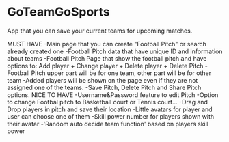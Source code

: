 # GoTeamGoSports
 App that you can save your current teams for upcoming matches.

MUST HAVE
-Main page that you can create "Football Pitch" or search already created one
-Football Pitch data that have unique ID and information about teams
-Football Pitch Page that show the football pitch and have options to: Add player + Change player + Delete player + Delete Pitch
-Football Pitch upper part will be for one team, other part will be for other team
-Added players will be shown on the page even if they are not assigned one of the teams.
-Save Pitch, Delete Pitch and Share Pitch options.
NICE TO HAVE
-Username&Password feature to edit Pitch
-Option to change Footbal pitch to Basketball court or Tennis court...
-Drag and Drop players in pitch and save their location
-Little avatars for player and user can choose one of them
-Skill power number for players shown with their avatar
-'Random auto decide team function' based on players skill power